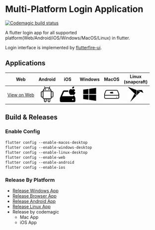 # Multi-Platform Login Application
[![Codemagic build status](https://api.codemagic.io/apps/6312170c2923d8020df57458/6312170c2923d8020df57457/status_badge.svg)](https://codemagic.io/apps/6312170c2923d8020df57458/6312170c2923d8020df57457/latest_build)

A flutter login app for all supported platform(Web/Android/iOS/Windows/MacOS/Linux) in flutter.

Login interface is implemented by [flutterfire-ui](https://github.com/firebase/flutterfire/tree/master/packages/flutterfire_ui).

## Applications
| Web           | Android     | iOS      | Windows       |  MacOS        |  Linux<br>(snapcraft)   | 
| :-----------: | :---------: | :------: | :-----------: | :-----------: | :---------------------: |
| [View on Web](https://logins-app-6ef63.web.app/#/) | [<img src="assets\images\android.png"  width="50">](https://raw.githubusercontent.com/hiroyoshii/flutter-multi-logins-app/master/assets/applications/app-armeabi-v7a-release.apk) | [<img src="assets\images\ios.png"  width="50">](https://raw.githubusercontent.com/hiroyoshii/flutter-multi-logins-app/master/assets/applications/Runner.app.zip) | [<img src="assets\images\windows.png"  width="50">](https://raw.githubusercontent.com/hiroyoshii/flutter-multi-logins-app/master/assets/applications/logins_app.msix) | [<img src="assets\images\mac.png"  width="50">](https://raw.githubusercontent.com/hiroyoshii/flutter-multi-logins-app/master/assets/applications/logins_app.app.zip) |[<img src="assets\images\linux-snapcraft.png" width="50">](https://raw.githubusercontent.com/hiroyoshii/flutter-multi-logins-app/master/assets/applications/logins-app_0.1.0_amd64.snap) |


## Build & Releases
### Enable Config
```
flutter config --enable-macos-desktop
flutter config --enable-windows-desktop
flutter config --enable-linux-desktop
flutter config --enable-web
flutter config --enable-android
flutter config --enable-ios
```

### Release By Platform
- [Release Windows App](./docs/RELEASE_WINDOWS.md)
- [Release Browser App](./docs/RELEASE_BROWSER.md)
- [Release Android App](./docs/RELEASE_ANDROID.md)
- [Release Linux App](./docs/RELEASE_LINUX.md)
- Release by codemagic 
  - Mac App
  - iOS App

